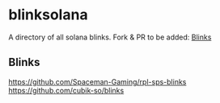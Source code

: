 # blinksolana

A directory of all solana blinks. Fork & PR to be added: [Blinks](https://github.com/blinksolana/blinksolana)

## Blinks
https://github.com/Spaceman-Gaming/rpl-sps-blinks
https://github.com/cubik-so/blinks
